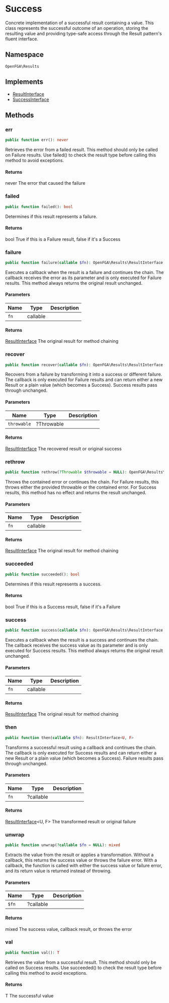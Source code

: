 # Success

Concrete implementation of a successful result containing a value. This class represents the successful outcome of an operation, storing the resulting value and providing type-safe access through the Result pattern&#039;s fluent interface.

## Namespace
`OpenFGA\Results`

## Implements
* [ResultInterface](Results/ResultInterface.md)
* [SuccessInterface](Results/SuccessInterface.md)



## Methods
### err


```php
public function err(): never
```

Retrieves the error from a failed result. This method should only be called on Failure results. Use failed() to check the result type before calling this method to avoid exceptions.


#### Returns
never
 The error that caused the failure

### failed


```php
public function failed(): bool
```

Determines if this result represents a failure.


#### Returns
bool
 True if this is a Failure result, false if it&#039;s a Success

### failure


```php
public function failure(callable $fn): OpenFGA\Results\ResultInterface
```

Executes a callback when the result is a failure and continues the chain. The callback receives the error as its parameter and is only executed for Failure results. This method always returns the original result unchanged.

#### Parameters
| Name | Type | Description |
|------|------|-------------|
| `fn` | callable |  |

#### Returns
[ResultInterface](Results/ResultInterface.md)
 The original result for method chaining

### recover


```php
public function recover(callable $fn): OpenFGA\Results\ResultInterface
```

Recovers from a failure by transforming it into a success or different failure. The callback is only executed for Failure results and can return either a new Result or a plain value (which becomes a Success). Success results pass through unchanged.

#### Parameters
| Name | Type | Description |
|------|------|-------------|
| `throwable` | ?Throwable |  |

#### Returns
[ResultInterface](Results/ResultInterface.md)
 The recovered result or original success

### rethrow


```php
public function rethrow(?Throwable $throwable = NULL): OpenFGA\Results\ResultInterface
```

Throws the contained error or continues the chain. For Failure results, this throws either the provided throwable or the contained error. For Success results, this method has no effect and returns the result unchanged.

#### Parameters
| Name | Type | Description |
|------|------|-------------|
| `fn` | callable |  |

#### Returns
[ResultInterface](Results/ResultInterface.md)
 The original result for method chaining

### succeeded


```php
public function succeeded(): bool
```

Determines if this result represents a success.


#### Returns
bool
 True if this is a Success result, false if it&#039;s a Failure

### success


```php
public function success(callable $fn): OpenFGA\Results\ResultInterface
```

Executes a callback when the result is a success and continues the chain. The callback receives the success value as its parameter and is only executed for Success results. This method always returns the original result unchanged.

#### Parameters
| Name | Type | Description |
|------|------|-------------|
| `fn` | callable |  |

#### Returns
[ResultInterface](Results/ResultInterface.md)
 The original result for method chaining

### then


```php
public function then(callable $fn): ResultInterface<U, F>
```

Transforms a successful result using a callback and continues the chain. The callback is only executed for Success results and can return either a new Result or a plain value (which becomes a Success). Failure results pass through unchanged.

#### Parameters
| Name | Type | Description |
|------|------|-------------|
| `fn` | ?callable |  |

#### Returns
[ResultInterface](Results/ResultInterface.md)&lt;U, F&gt;
 The transformed result or original failure

### unwrap


```php
public function unwrap(?callable $fn = NULL): mixed
```

Extracts the value from the result or applies a transformation. Without a callback, this returns the success value or throws the failure error. With a callback, the function is called with either the success value or failure error, and its return value is returned instead of throwing.

#### Parameters
| Name | Type | Description |
|------|------|-------------|
| `$fn` | ?callable |  |

#### Returns
mixed
 The success value, callback result, or throws the error

### val


```php
public function val(): T
```

Retrieves the value from a successful result. This method should only be called on Success results. Use succeeded() to check the result type before calling this method to avoid exceptions.


#### Returns
T
 The successful value

